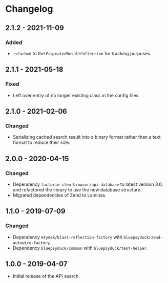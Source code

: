 # Changelog

## 2.1.2 - 2021-11-09

### Added

- `isCached` to the `PaginatedResultCollection` for tracking purposes.

## 2.1.1 - 2021-05-18

### Fixed

- Left over entry of no longer existing class in the config files.

## 2.1.0 - 2021-02-06

### Changed

- Serializing cached search result into a binary format rather than a text format to reduce their size.

## 2.0.0 - 2020-04-15

### Changed

- Dependency `factorio-item-browser/api-database` to latest version 3.0, and refactored the library to use the new
  database structure.
- Migrated dependencies of Zend to Laminas.

## 1.1.0 - 2019-07-09

### Changed

- Dependency `mtymek/blast-reflection-factory` with `bluepsyduck/zend-autowire-factory`.
- Dependency `bluepsyduck/common` with `bluepsyduck/test-helper`.

## 1.0.0 - 2019-04-07

- Initial release of the API search.
